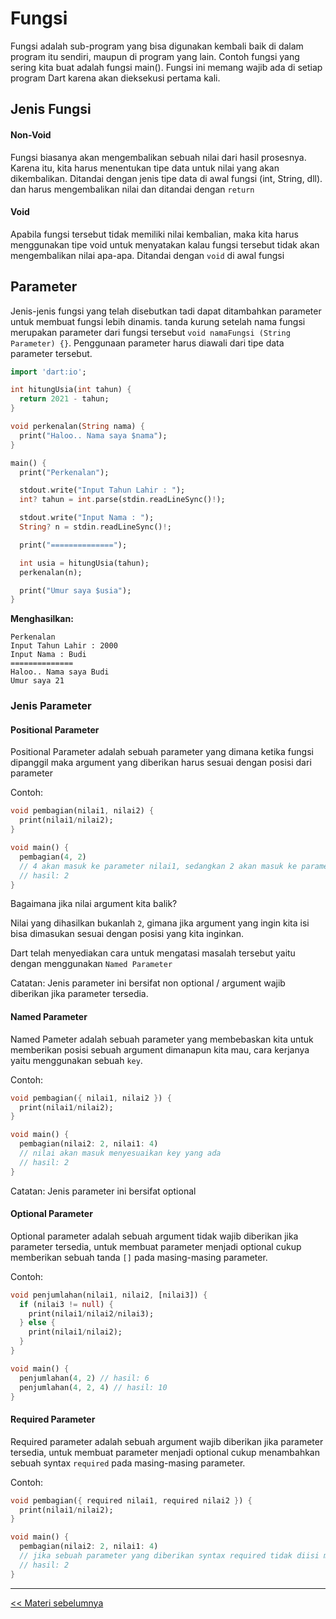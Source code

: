 
# Fungsi

Fungsi adalah sub-program yang bisa digunakan kembali baik di dalam program itu sendiri, maupun di program yang lain. Contoh fungsi yang sering kita buat adalah fungsi main(). Fungsi ini memang wajib ada di setiap program Dart karena akan dieksekusi pertama kali.

## Jenis Fungsi

#### Non-Void
Fungsi biasanya akan mengembalikan sebuah nilai dari hasil prosesnya. Karena itu, kita harus menentukan tipe data untuk nilai yang akan dikembalikan. Ditandai dengan jenis tipe data di awal fungsi (int, String, dll). dan harus mengembalikan nilai dan ditandai dengan `return`

#### Void
 Apabila fungsi tersebut tidak memiliki nilai kembalian, maka kita harus menggunakan tipe void untuk menyatakan kalau fungsi tersebut tidak akan mengembalikan nilai apa-apa. Ditandai dengan `void` di awal fungsi


##  Parameter
Jenis-jenis fungsi yang telah disebutkan tadi dapat ditambahkan parameter untuk membuat fungsi lebih dinamis. tanda kurung setelah nama fungsi merupakan parameter dari fungsi tersebut `void namaFungsi (String Parameter) {}`. Penggunaan parameter harus diawali dari tipe data parameter tersebut.

```dart
import 'dart:io';

int hitungUsia(int tahun) {
  return 2021 - tahun;
}

void perkenalan(String nama) {
  print("Haloo.. Nama saya $nama");
}

main() {
  print("Perkenalan");

  stdout.write("Input Tahun Lahir : ");
  int? tahun = int.parse(stdin.readLineSync()!);

  stdout.write("Input Nama : ");
  String? n = stdin.readLineSync()!;

  print("==============");

  int usia = hitungUsia(tahun);
  perkenalan(n);

  print("Umur saya $usia");
}

```

**Menghasilkan:**
```shell
Perkenalan
Input Tahun Lahir : 2000
Input Nama : Budi
==============
Haloo.. Nama saya Budi
Umur saya 21
```

### Jenis Parameter

#### Positional Parameter

Positional Parameter adalah sebuah parameter yang dimana ketika fungsi dipanggil maka argument yang diberikan harus sesuai dengan posisi dari parameter

Contoh:

```DART
void pembagian(nilai1, nilai2) {
  print(nilai1/nilai2);
}

void main() {
  pembagian(4, 2)
  // 4 akan masuk ke parameter nilai1, sedangkan 2 akan masuk ke parameter nilai2
  // hasil: 2
}
```

Bagaimana jika nilai argument kita balik?

Nilai yang dihasilkan bukanlah `2`, gimana jika argument yang ingin kita isi bisa dimasukan sesuai dengan posisi yang kita inginkan.

Dart telah menyediakan cara untuk mengatasi masalah tersebut yaitu dengan menggunakan `Named Parameter`

Catatan: Jenis parameter ini bersifat non optional / argument wajib diberikan jika parameter tersedia.

#### Named Parameter

Named Pameter adalah sebuah parameter yang membebaskan kita untuk memberikan posisi sebuah argument dimanapun kita mau, cara kerjanya yaitu menggunakan sebuah `key`.

Contoh:

```DART
void pembagian({ nilai1, nilai2 }) {
  print(nilai1/nilai2);
}

void main() {
  pembagian(nilai2: 2, nilai1: 4)
  // nilai akan masuk menyesuaikan key yang ada
  // hasil: 2
}
```

Catatan: Jenis parameter ini bersifat optional

#### Optional Parameter

Optional parameter adalah sebuah argument tidak wajib diberikan jika parameter tersedia, untuk membuat parameter menjadi optional cukup memberikan sebuah tanda `[]` pada masing-masing parameter.

Contoh:

```DART
void penjumlahan(nilai1, nilai2, [nilai3]) {
  if (nilai3 != null) {
    print(nilai1/nilai2/nilai3);
  } else {
    print(nilai1/nilai2);
  }
}

void main() {
  penjumlahan(4, 2) // hasil: 6
  penjumlahan(4, 2, 4) // hasil: 10
}
```

#### Required Parameter

Required parameter adalah sebuah argument wajib diberikan jika parameter tersedia, untuk membuat parameter menjadi optional cukup menambahkan sebuah syntax `required` pada masing-masing parameter.

Contoh:

```DART
void pembagian({ required nilai1, required nilai2 }) {
  print(nilai1/nilai2);
}

void main() {
  pembagian(nilai2: 2, nilai1: 4)
  // jika sebuah parameter yang diberikan syntax required tidak diisi maka akan memberikan peringatan error
  // hasil: 2
}
```

---

[<< Materi sebelumnya](https://github.com/bellshade/Dart/tree/main/basic/7_input)
